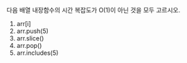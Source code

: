 다음 배열 내장함수의 시간 복잡도가 O(1)이 아닌 것을 모두 고르시오.

1.  arr[i]
2.  arr.push(5)
3.  arr.slice()
4.  arr.pop()
5.  arr.includes(5)
